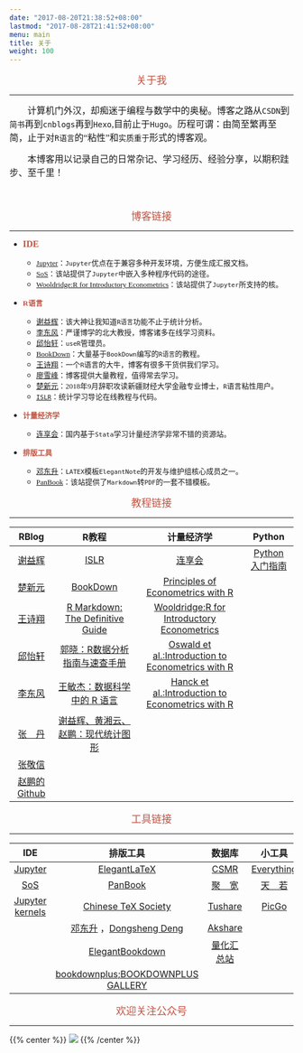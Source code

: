 ```yaml
---
date: "2017-08-20T21:38:52+08:00"
lastmod: "2017-08-28T21:41:52+08:00"
menu: main
title: 关于
weight: 100
---
```

<div align=center> 
<font face="华文行楷" color=#BF5442 size=4>关于我</font>
</div>

------


<font face="华文中宋"  size=3>　　计算机门外汉，却痴迷于编程与数学中的奥秘。博客之路从`CSDN`到`简书`再到`cnblogs`再到`Hexo`,目前止于`Hugo`。历程可谓：由简至繁再至简，止于对`R语言`的“粘性”和`实质重于`形式的博客观。</font>　  

<font face="华文中宋"  size=3>　　本博客用以记录自己的日常杂记、学习经历、经验分享，以期积跬步、至千里！</font>

<font face="华文中宋"  size=3>　　</font>



<div align=center> 
<font face="华文行楷" color=#BF5442 size=4>博客链接</font>
</div>

------
- <font face="华文中宋" color=#BF5442 size=3>**IDE**</font>  
  * <font face="华文中宋"  size=2>[Jupyter](https://www.lianxh.cn/news/1b7c55f899314.html)：`Jupyter`优点在于兼容多种开发环境，方便生成汇报文档。</font>
  * <font face="华文中宋"  size=2>[SoS](https://vatlab.github.io/sos-docs/running.html#content)：该站提供了`Jupyter`中嵌入多种程序代码的途径。</font>
  * <font face="华文中宋"  size=2>[Wooldridge:R for Introductory Econometrics](http://www.urfie.net/downloads.html)：该站提供了`Jupyter`所支持的核。</font>
  
- <font face="华文中宋" color=#BF5442  size=2>**R语言**</font>  
  * <font face="华文中宋"  size=2>[谢益辉](http://yihui.name/)：该大神让我知道`R语言`功能不止于统计分析。</font>
  * <font face="华文中宋"  size=2>[李东风](http://www.math.pku.edu.cn/teachers/lidf)：严谨博学的北大教授，博客诸多在线学习资料。</font>
  * <font face="华文中宋"  size=2>[邱怡轩](https://yixuan.cos.name/cn/)：`useR`管理员。</font>
  * <font face="华文中宋"  size=2>[BookDown](https://bookdown.org/)：大量基于`BookDown`编写的`R语言`的教程。</font>
  * <font face="华文中宋"  size=2>[王诗翔](https://shixiangwang.github.io/home/)：一个`R`语言的大牛，博客有很多干货供我们学习。</font>
  * <font face="华文中宋"  size=2>[廖雪峰](https://www.liaoxuefeng.com/)：博客提供大量教程，值得常去学习。</font>
  * <font face="华文中宋"  size=2>[楚新元](https://cxy.rbind.io/)：2018年9月辞职攻读新疆财经大学金融专业博士，`R`语言粘性用户。</font>
  * <font face="华文中宋"  size=2>[`ISLR`](https://statlearning.com/code.html)：统计学习导论在线教程与代码。</font>
  
- <font face="华文中宋" color=#BF5442 size=2>**计量经济学**</font>  
  * <font face="华文中宋"  size=2>[连享会](https://www.lianxh.cn/news/d4d5cd7220bc7.html)：国内基于`Stata`学习计量经济学非常不错的资源站。</font>


- <font face="华文中宋" color=#BF5442 size=2>**排版工具**</font>  
  * <font face="华文中宋"  size=2>[邓东升](https://ddswhu.me/resource/)：`LATEX`模板`ElegantNote`的开发与维护组核心成员之一。</font>
  * <font face="华文中宋"  size=2>[PanBook](https://github.com/annProg/PanBook)：该站提供了`Markdown`转`PDF`的一套不错模板。</font>
  
<div align=center> 
<font face="华文行楷" color=#BF5442 size=4>教程链接</font>
</div>

------

RBlog | R教程|计量经济学|Python|
 |:-: | :-: | :-:| :-:|
[谢益辉](http://yihui.name/)|[ISLR](https://statlearning.com/code.html)|[连享会](https://www.lianxh.cn/news/d4d5cd7220bc7.html)|[Python 入门指南](https://www.runoob.com/manual/pythontutorial3/docs/html/index.html#) |[邓东升](https://ddswhu.me/resource/) |[PanBook](https://github.com/annProg/PanBook) |[CSMR](https://cn.gtadata.com/#/support/doc)
 [楚新元](https://cxy.rbind.io/) |[BookDown](https://bookdown.org/)|[Principles of Econometrics with  R](https://bookdown.org/ccolonescu/RPoE4/) |  |[PanBook](https://github.com/annProg/PanBook)|[CSMR](https://cn.gtadata.com/#/support/doc)|[聚　宽](https://www.joinquant.com/user/login/index?redirect=/view/user/floor?type=mainFloor)
 [王诗翔](https://shixiangwang.github.io/home/)| [R Markdown: The Definitive Guide](https://bookdown.org/yihui/rmarkdown/)|[Wooldridge:R for Introductory Econometrics](http://www.urfie.net/downloads.html)| | | | [Tushare](https://tushare.pro/document/1)
 [邱怡轩](https://yixuan.cos.name/cn/)|[郭晓：R数据分析指南与速查手册](https://bookdown.org/wangminjie/R4DS/#) |[Oswald et al.:Introduction to Econometrics with R](https://scpoecon.github.io/ScPoEconometrics/index.html)||||[Akshare](https://www.akshare.xyz/zh_CN/latest/introduction.html) 
 [李东风](http://www.math.pku.edu.cn/teachers/lidf)|[王敏杰：数据科学中的 R 语言](https://bookdown.org/wangminjie/R4DS/#) |[Hanck et al.:Introduction to Econometrics with R](https://www.econometrics-with-r.org/index.html)   
  [张　丹](http://blog.fens.me/series-r/)|[谢益辉、黄湘云、赵鹏：现代统计图形](https://bookdown.org/xiangyun/msg/)|||
  [张敬信](https://github.com/zhjx19)||||
   [赵鹏](https://pzhao.org/zh/)[的Github](https://github.com/pzhaonet)||||
 
<div align=center> 
<font face="华文行楷" color=#BF5442 size=4>工具链接</font>
</div>

------

IDE|排版工具|数据库|小工具|
 |:-: | :-: | :-:|:-:|
[Jupyter](https://www.lianxh.cn/news/1b7c55f899314.html)|[ElegantLaTeX](https://github.com/ElegantLaTeX/ElegantNote)|[CSMR](https://cn.gtadata.com/#/support/doc) |  [Everything](https://www.voidtools.com/zh-cn/downloads/)
[SoS](https://vatlab.github.io/sos-docs/running.html#content)|[PanBook](https://github.com/annProg/PanBook) |[聚　宽](https://www.joinquant.com/user/login/index?redirect=/view/user/floor?type=mainFloor) |[天　若](https://tianruoocr.cn/ )
  [Jupyter kernels](https://github.com/jupyter/jupyter/wiki/Jupyter-kernels)|[Chinese TeX Society](https://github.com/CTeX-org)|[Tushare](https://tushare.pro/document/1)|[PicGo](https://github.com/Molunerfinn/PicGo/releases/tag/v2.3.0-beta.4)  
  ||[邓东升](https://ddswhu.me/resource/) ，[Dongsheng Deng](https://github.com/EthanDeng)|[Akshare](https://www.akshare.xyz/zh_CN/latest/introduction.html)|
  ||[ElegantBookdown](https://github.com/XiangyunHuang/ElegantBookdown) |[量化汇总站](https://hao.bigquant.com/)|
 ||[bookdownplus](https://github.com/pzhaonet/bookdownplus)[;BOOKDOWNPLUS GALLERY](https://bookdownplus.netlify.app/portfolio/paper_zh/)|




<div align=center> 
<font face="华文行楷" color=#BF5442 size=4>欢迎关注公众号</font>
</div>

------
{{% center %}}
![](https://gitee.com/shao818/Figure/raw/master/null/%E6%88%AA%E5%9B%BE_20203527093554.png)
{{% /center %}}





